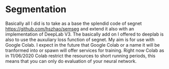 # Segmentation

Basically all I did is to take as a base the splendid code of segnet https://github.com/hszhao/semseg and extend it also with an implementation of 
DeepLab V3. The basically add on I offered to deeplab is also to use the auxuliary loss function of segnet. 
My aim is for use with Google Colab. I expect in the future that Google Colab or a name it will be tranformed into or spawn will offer services for training.
Right now Colab as in 11/06/2020 Colab restrict the resources to short running periods, this means that you can only do evaluation of your neural network.
